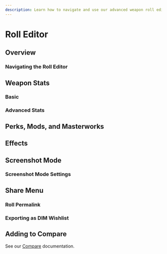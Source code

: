 ```yaml
---
description: Learn how to navigate and use our advanced weapon roll editor
---
```


# Roll Editor

## Overview

### Navigating the Roll Editor

## Weapon Stats

### Basic

### Advanced Stats

## Perks, Mods, and Masterworks

## Effects

## Screenshot Mode

### Screenshot Mode Settings

## Share Menu

### Roll Permalink

### Exporting as DIM Wishlist

## Adding to Compare

See our [Compare](./compare.md#adding-a-weapon-roll-to-compare) documentation.